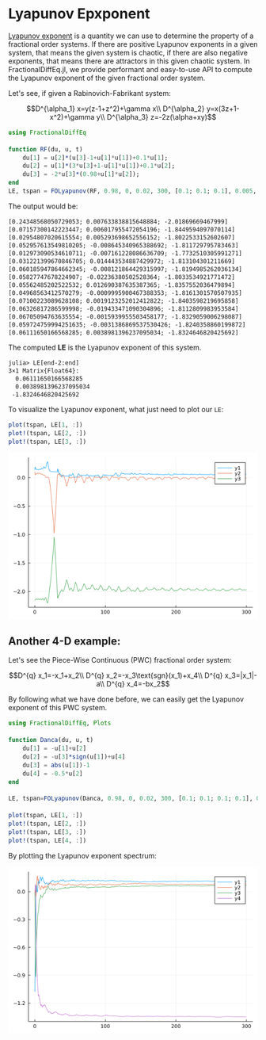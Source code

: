 # Lyapunov Epxponent

[Lyapunov exponent](https://en.wikipedia.org/wiki/Lyapunov_exponent) is a quantity we can use to determine the property of a fractional order systems. If there are positive Lyapunov exponents in a given system, that means the given system is chaotic, if there are also negative exponents, that means there are attractors in this given chaotic system. In FractionalDiffEq.jl, we provide performant and easy-to-use API to compute the Lyapunov exponent of the given fractional order system.


Let's see, if given a Rabinovich-Fabrikant system:

```math
D^{\alpha_1} x=y(z-1+z^2)+\gamma x\\
D^{\alpha_2} y=x(3z+1-x^2)+\gamma y\\
D^{\alpha_3} z=-2z(\alpha+xy)
```

```julia
using FractionalDiffEq

function RF(du, u, t)
    du[1] = u[2]*(u[3]-1+u[1]*u[1])+0.1*u[1];
    du[2] = u[1]*(3*u[3]+1-u[1]*u[1])+0.1*u[2];
    du[3] = -2*u[3]*(0.98+u[1]*u[2]);
end
LE, tspan = FOLyapunov(RF, 0.98, 0, 0.02, 300, [0.1; 0.1; 0.1], 0.005, 1000)
```

The output would be:

```julia-repl
[0.24348568050729053; 0.007633838815648884; -2.01869669467999]
[0.07157300142223447; 0.006017955472054196; -1.8449594097070114]
[0.02954807020615554; 0.005293698652556152; -1.8022533152602607]
[0.052957613549810205; -0.008645340965388692; -1.811729795783463]
[0.012973090534610711; -0.007161228086636709; -1.7732510305991271]
[0.031221399670846705; 0.014443534887429972; -1.813104301211669]
[0.060185947864662345; -0.008121864429315997; -1.8194985262036134]
[0.05827747678224907; -0.02236380502528364; -1.8033534921771472]
[0.05562485202522532; 0.012690387635387365; -1.8357552036479894]
[0.04968563412570279; -0.0009995900467388353; -1.8161301570507935]
[0.07100223089628108; 0.0019123252012412822; -1.8403598219695858]
[0.06326817286599998; -0.019433471090304896; -1.8112809983953584]
[0.06705094763635554; -0.0015939955503458177; -1.8329059006298087]
[0.059724759994251635; -0.0031386869537530426; -1.8240358860199872]
[0.06111650166568285; 0.0038981396237095034; -1.8324646820425692]
```

The computed **LE** is the Lyapunov exponent of this system.

```julia-repl
julia> LE[end-2:end]
3×1 Matrix{Float64}:
  0.06111650166568285
  0.0038981396237095034
 -1.8324646820425692
```

To visualize the Lyapunov exponent, what just need to plot our ```LE```:

```julia
plot(tspan, LE[1, :])
plot!(tspan, LE[2, :])
plot!(tspan, LE[3, :])
```

![RFLE](./assets/RFLE.png)

## Another 4-D example:

Let's see the Piece-Wise Continuous (PWC) fractional order system:

```math
D^{q} x_1=-x_1+x_2\\
D^{q} x_2=-x_3\text{sgn}(x_1)+x_4\\
D^{q} x_3=|x_1|-a\\
D^{q} x_4=-bx_2
```

By following what we have done before, we can easily get the Lyapunov exponent of this PWC system.

```julia
using FractionalDiffEq, Plots

function Danca(du, u, t)
    du[1] = -u[1]+u[2]
    du[2] = -u[3]*sign(u[1])+u[4]
    du[3] = abs(u[1])-1
    du[4] = -0.5*u[2]
end

LE, tspan=FOLyapunov(Danca, 0.98, 0, 0.02, 300, [0.1; 0.1; 0.1; 0.1], 0.005, 1000)

plot(tspan, LE[1, :])
plot!(tspan, LE[2, :])
plot!(tspan, LE[3, :])
plot!(tspan, LE[4, :])
```

By plotting the Lyapunov exponent spectrum:

![PWC](./assets/PWCLE.png)
